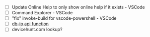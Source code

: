 * [ ] Update Online Help to only show online help if it exists - VSCode
* [ ] Command Explorer - VSCode
* [ ] "fix" invoke-build for vscode-powershell - VSCode
* [ ] [db-ip api function](https://db-ip.com/api/free.php)
* [ ] devicehunt.com lookup?
